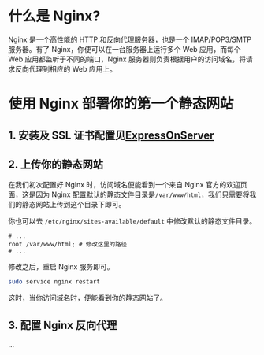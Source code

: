 # 什么是 Nginx?

Nginx 是一个高性能的 HTTP 和反向代理服务器，也是一个 IMAP/POP3/SMTP 服务器。有了 Nginx，你便可以在一台服务器上运行多个 Web 应用，而每个 Web 应用都监听于不同的端口，Nginx 服务器则负责根据用户的访问域名，将请求反向代理到相应的 Web 应用上。

# 使用 Nginx 部署你的第一个静态网站

## 1. 安装及 SSL 证书配置见[ExpressOnServer](./ExpressOnServer.md)

## 2. 上传你的静态网站

在我们初次配置好 Nginx 时，访问域名便能看到一个来自 Nginx 官方的欢迎页面，这是因为 Nginx 配置默认的静态文件目录是`/var/www/html`，我们只需要将我们的静态网站上传到这个目录下即可。

你也可以去 `/etc/nginx/sites-available/default` 中修改默认的静态文件目录。

```
# ...
root /var/www/html; # 修改这里的路径
# ...
```

修改之后，重启 Nginx 服务即可。

```bash
sudo service nginx restart
```

这时，当你访问域名时，便能看到你的静态网站了。

## 3. 配置 Nginx 反向代理

...
